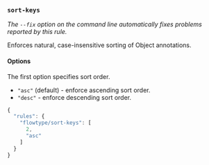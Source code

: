 ### `sort-keys`

_The `--fix` option on the command line automatically fixes problems reported by this rule._

Enforces natural, case-insensitive sorting of Object annotations.

#### Options

The first option specifies sort order.

* `"asc"` (default) - enforce ascending sort order.
* `"desc"` - enforce descending sort order.

```js
{
  "rules": {
    "flowtype/sort-keys": [
      2,
      "asc"
    ]
  }
}
```

<!-- assertions sortKeys -->
